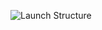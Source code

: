 ![Launch Structure]([file:///home/beliv/Downloads/BELIV_vehicle_interface.drawio(1).png](https://github.com/BELIV-ASU/BELIV_vehicle_interface/blob/main/vehicle/BELIV_vehicle_interface.drawio.png)https://github.com/BELIV-ASU/BELIV_vehicle_interface/blob/main/vehicle/BELIV_vehicle_interface.drawio.png)


